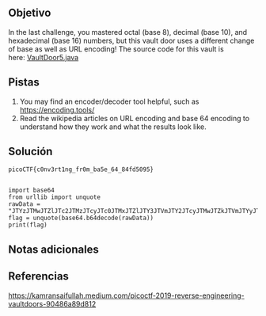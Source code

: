 ## Objetivo
In the last challenge, you mastered octal (base 8), decimal (base 10), and hexadecimal (base 16) numbers, but this vault door uses a different change of base as well as URL encoding! The source code for this vault is here: [VaultDoor5.java](https://jupiter.challenges.picoctf.org/static/9505cca05dc00fecead41106370ee619/VaultDoor5.java)


## Pistas
1. You may find an encoder/decoder tool helpful, such as https://encoding.tools/
2. Read the wikipedia articles on URL encoding and base 64 encoding to understand how they work and what the results look like.


## Solución
```
picoCTF{c0nv3rt1ng_fr0m_ba5e_64_84fd5095}


import base64
from urllib import unquote
rawData = "JTYzJTMwJTZlJTc2JTMzJTcyJTc0JTMxJTZlJTY3JTVmJTY2JTcyJTMwJTZkJTVmJTYyJTYxJTM1JTY1JTVmJTM2JTM0JTVmJTM4JTM0JTY2JTY0JTM1JTMwJTM5JTM1"
flag = unquote(base64.b64decode(rawData))
print(flag)

```


## Notas adicionales

## Referencias
https://kamransaifullah.medium.com/picoctf-2019-reverse-engineering-vaultdoors-90486a89d812




